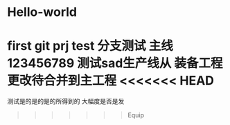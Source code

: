 # Hello-world
first git prj test
分支测试
主线123456789
测试sad生产线从
装备工程更改待合并到主工程
<<<<<<< HEAD
=======
测试是的是的是的所得到的     大幅度是否是发
>>>>>>> Equip
